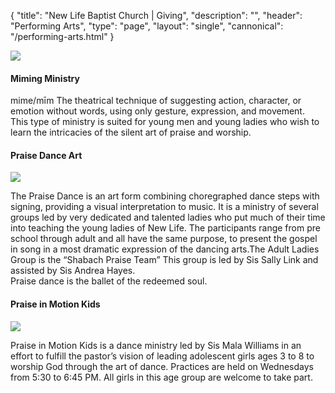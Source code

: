 {
	"title": "New Life Baptist Church | Giving",
	"description": "",
	"header": "Performing Arts",
	"type": "page",
	"layout": "single",
	"cannonical": "/performing-arts.html"
}
<section class="interior-section">
	<div class="container">
		<div class="row">
    	<div class="col-xs-12 col-md-6">
				<img src="/images/ministry/miming.jpg">
			</div>
			<div class="col-xs-12 col-md-6">
				<h4>Miming Ministry</h4>
				<p class="text-justify">mime/mīm The theatrical technique of suggesting action, character, or emotion without words, using only gesture, expression, and movement.<br>
				This type of ministry is suited for young men and young ladies who wish to learn the intricacies of the silent art of praise and worship.
				</p>
			</div>
    </div>
	</div>
</section>
<section>
	<div class="container">
		<div class="row">
			<div class="col-xs-12 col-md-6">
				<h4>Praise Dance Art</h4>
				<img src="/images/ministry/praiseDanceTeam.jpg">
				<p class="text-justify">The Praise Dance is an art form combining choregraphed dance steps with signing, providing a visual interpretation to music. It is a ministry of several groups led by very dedicated and talented ladies who put much of their time into teaching the young ladies of New Life. The participants range from pre school through adult and all have the same purpose, to present the gospel in song in a most dramatic expression of the dancing arts.The Adult Ladies Group is the “Shabach Praise Team”  This group is led by Sis Sally Link and assisted by Sis Andrea Hayes.
				<br>
				Praise dance is the ballet of the redeemed soul.</p>
			</div>
    	<div class="col-xs-12 col-md-6">
				<h4>Praise in Motion Kids</h4>
				<img src="/images/ministry/PraiseInMotion.jpg">
				<p class="text-justify">Praise in Motion Kids is a dance ministry led by Sis Mala Williams in an effort to fulfill the pastor’s vision of leading adolescent girls ages 3 to 8 to worship God through the art of dance. Practices are held on Wednesdays from 5:30 to 6:45 PM. All girls in this age group are welcome to take part.</p>
			</div>
    </div>
	</div>
</section>
